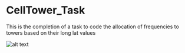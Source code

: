 # CellTower_Task
This is the completion of a task to code the allocation of frequencies to towers based on their long lat values

![alt text]((https://github.com/PSage01/CellTower_Task/blob/Development/Graph.png)https://github.com/PSage01/CellTower_Task/blob/Development/Graph.png)
